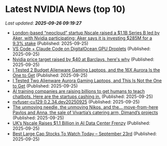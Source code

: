 # Latest NVIDIA News (top 10)
_Last updated: **2025-09-26 09:19:27**_

- [London-based “neocloud” startup Nscale raised a $1.1B Series B led by Aker, with Nvidia participating; Aker says it is investing $285M for a 9.3% stake](https://biztoc.com/x/f9a595311af4ac31) (Published: 2025-09-25)
- [VS Code + Claude Code on DigitalOcean GPU Droplets](https://www.digitalocean.com/community/tutorials/claude-code-gpu-droplets-vscode) (Published: 2025-09-25)
- [Nvidia price target raised by $40 at Barclays, here's why](https://thefly.com/permalinks/entry.php/id4202818/NVDA-Nvidia-price-target-raised-by--at-Barclays-heres-why) (Published: 2025-09-25)
- [I Tested 2 Budget Alienware Gaming Laptops, and the 16X Aurora Is the One to Get](https://www.cnet.com/tech/computing/i-tested-two-budget-alienware-gaming-laptops-and-the-16x-aurora-is-the-one-to-get/) (Published: 2025-09-25)
- [I Tested Two Alienware Aurora Gaming Laptops, and This Is Not the One to Get](https://www.cnet.com/tech/computing/i-tested-two-alienware-aurora-gaming-laptops-and-this-is-not-the-one-to-get/) (Published: 2025-09-25)
- [AI training companies are raising billions to get humans to teach chatbots. Here are the startups cashing in.](https://www.businessinsider.com/ai-training-companies-startups-2025-9) (Published: 2025-09-25)
- [nvfuser-cu129 0.2.34.dev20250925](https://pypi.org/project/nvfuser-cu129/0.2.34.dev20250925/) (Published: 2025-09-25)
- [The unmoving needle, the unmoving Nikos, and the… move-from-here Pavlos and Anna, the sale of Vivartia’s catering arm, Dimand’s projects](https://en.protothema.gr/2025/09/25/the-unmoving-needle-the-unmoving-nikos-and-the-move-from-here-pavlos-and-anna-the-sale-of-vivartias-catering-arm-dimands-projects/) (Published: 2025-09-25)
- [UK’s Nscale Raises $1.1 Billion in AI Data Center Frenzy](https://financialpost.com/pmn/business-pmn/uks-nscale-raises-1-1-billion-in-ai-data-center-frenzy) (Published: 2025-09-25)
- [Best Large Cap Stocks To Watch Today – September 23rd](https://www.etfdailynews.com/2025/09/25/best-large-cap-stocks-to-watch-today-september-23rd/) (Published: 2025-09-25)
